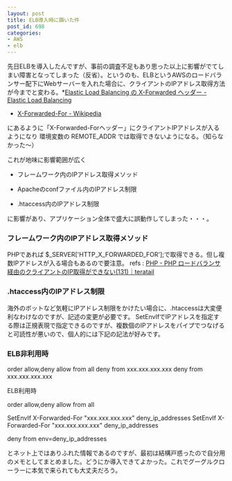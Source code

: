 ```yaml
---
layout: post
title: ELB導入時に躓いた件
post_id: 698
categories: 
- AWS
- elb
---
```


先日ELBを導入したんですが、事前の調査不足もあり思った以上に影響がでてしまい障害となってしまった（反省）。というのも、ELBというAWSのロードバランサー配下にWebサーバーを入れた場合に、クライアントのIPアドレス取得方法が今までと変わる。*[Elastic Load Balancing の X-Forwarded ヘッダー - Elastic Load Balancing](http://docs.aws.amazon.com/ja_jp/ElasticLoadBalancing/latest/DeveloperGuide/x-forwarded-headers.html)


*  [X-Forwarded-For - Wikipedia](https://ja.wikipedia.org/wiki/X-Forwarded-For)

にあるように「X-Forwarded-Forヘッダー」にクライアントIPアドレスが入るようになり 環境変数の
REMOTE_ADDR では取得できないようになる。（知らなかった〜）

これが地味に影響範囲が広く


*  フレームワーク内のIPアドレス取得メソッド


*  Apacheのconfファイル内のIPアドレス制限


*  .htaccess内のIPアドレス制限

に影響があり、アプリケーション全体で盛大に誤動作してしまった・・・。


### フレームワーク内のIPアドレス取得メソッド


PHPであれば 
$_SERVER['HTTP_X_FORWARDED_FOR'];で取得できる。但し複数IPアドレスが入る場合もあるので要注意。
refs : 
[PHP - PHP ロードバランサ経由のクライアントのIP取得ができない(131)｜teratail](https://teratail.com/questions/131)


### .htaccess内のIPアドレス制限


海外のボットなど気軽にIPアドレス制限をかけたい場合に、.htaccessは大変便利なわけなのですが、記述の変更が必要です。
SetEnvIfでIPアドレスを指定する際は正規表現で指定できるのですが、複数個のIPアドレスをパイプでつなげると可読性が悪いので、個人的には下記の記法が好みです。


### ELB非利用時



order allow,deny
allow from all
deny from xxx.xxx.xxx.xxx
deny from xxx.xxx.xxx.xxx


ELB利用時


order allow,deny
allow from all

SetEnvIf X-Forwarded-For "xxx\.xxx\.xxx\.xxx" deny_ip_addresses
SetEnvIf X-Forwarded-For "xxx\.xxx\.xxx\.xxx" deny_ip_addresses

deny from env=deny_ip_addresses

とネット上ではありふれた情報であるのですが、最初は結構戸惑ったので自分用のメモとしてまとめました。どうにか導入できてよかった。これでグーグルクローラーに本気で来られても大丈夫だろう。